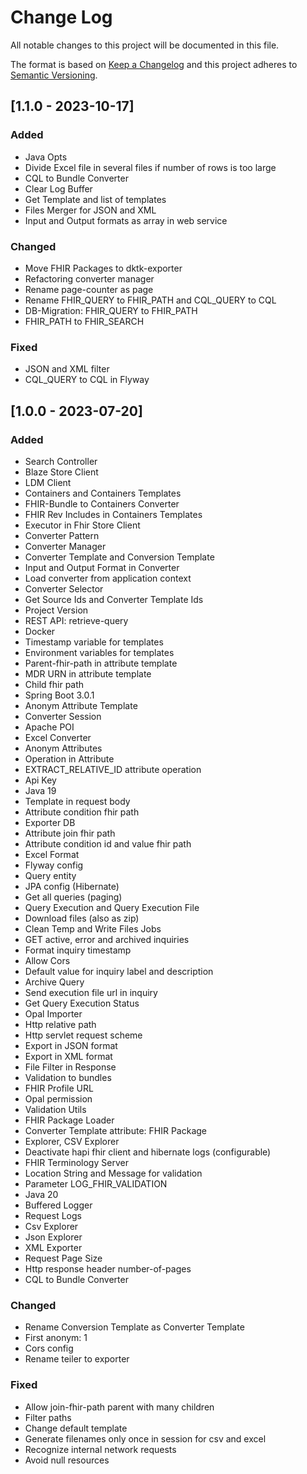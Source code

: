 # Change Log
All notable changes to this project will be documented in this file.

The format is based on [Keep a Changelog](http://keepachangelog.com/)
and this project adheres to [Semantic Versioning](http://semver.org/).

## [1.1.0 - 2023-10-17]
### Added
- Java Opts
- Divide Excel file in several files if number of rows is too large
- CQL to Bundle Converter
- Clear Log Buffer
- Get Template and list of templates
- Files Merger for JSON and XML
- Input and Output formats as array in web service

### Changed
- Move FHIR Packages to dktk-exporter
- Refactoring converter manager
- Rename page-counter as page
- Rename FHIR_QUERY to FHIR_PATH and CQL_QUERY to CQL
- DB-Migration: FHIR_QUERY to FHIR_PATH
- FHIR_PATH to FHIR_SEARCH

### Fixed
- JSON and XML filter
- CQL_QUERY to CQL in Flyway

## [1.0.0 - 2023-07-20]
### Added
- Search Controller
- Blaze Store Client
- LDM Client
- Containers and Containers Templates
- FHIR-Bundle to Containers Converter
- FHIR Rev Includes in Containers Templates
- Executor in Fhir Store Client
- Converter Pattern
- Converter Manager
- Converter Template and Conversion Template
- Input and Output Format in Converter
- Load converter from application context
- Converter Selector
- Get Source Ids and Converter Template Ids
- Project Version
- REST API: retrieve-query
- Docker
- Timestamp variable for templates
- Environment variables for templates
- Parent-fhir-path in attribute template
- MDR URN in attribute template
- Child fhir path
- Spring Boot 3.0.1
- Anonym Attribute Template
- Converter Session
- Apache POI
- Excel Converter
- Anonym Attributes
- Operation in Attribute
- EXTRACT_RELATIVE_ID attribute operation
- Api Key
- Java 19
- Template in request body
- Attribute condition fhir path
- Exporter DB
- Attribute join fhir path
- Attribute condition id and value fhir path
- Excel Format
- Flyway config
- Query entity
- JPA config (Hibernate)
- Get all queries (paging)
- Query Execution and Query Execution File
- Download files (also as zip)
- Clean Temp and Write Files Jobs
- GET active, error and archived inquiries
- Format inquiry timestamp
- Allow Cors
- Default value for inquiry label and description
- Archive Query
- Send execution file url in inquiry
- Get Query Execution Status
- Opal Importer
- Http relative path
- Http servlet request scheme
- Export in JSON format
- Export in XML format
- File Filter in Response
- Validation to bundles
- FHIR Profile URL
- Opal permission
- Validation Utils
- FHIR Package Loader
- Converter Template attribute: FHIR Package
- Explorer, CSV Explorer
- Deactivate hapi fhir client and hibernate logs (configurable)
- FHIR Terminology Server
- Location String and Message for validation
- Parameter LOG_FHIR_VALIDATION
- Java 20
- Buffered Logger
- Request Logs
- Csv Explorer
- Json Explorer
- XML Exporter
- Request Page Size
- Http response header number-of-pages
- CQL to Bundle Converter

### Changed
- Rename Conversion Template as Converter Template
- First anonym: 1
- Cors config
- Rename teiler to exporter


### Fixed
- Allow join-fhir-path parent with many children
- Filter paths
- Change default template
- Generate filenames only once in session for csv and excel
- Recognize internal network requests
- Avoid null resources
